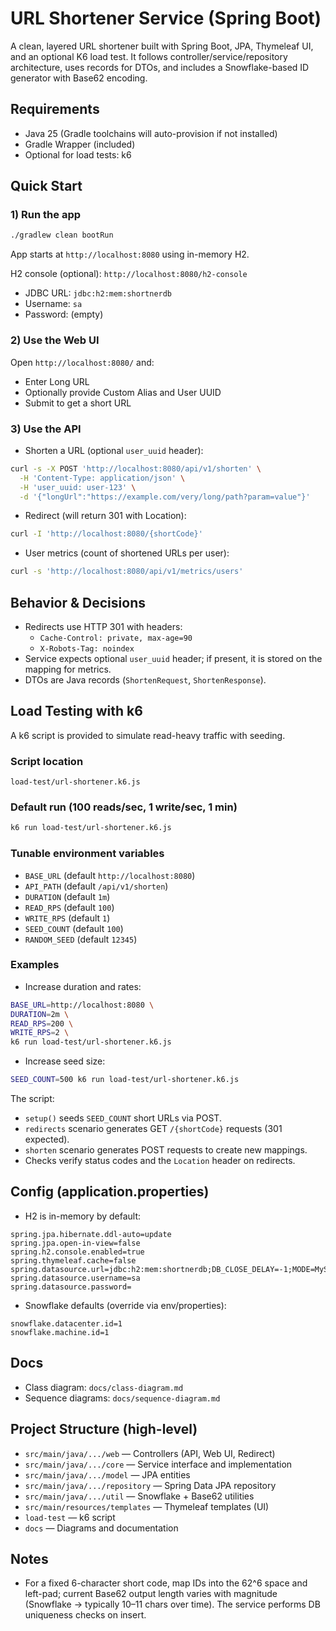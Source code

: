 # URL Shortener Service (Spring Boot)

A clean, layered URL shortener built with Spring Boot, JPA, Thymeleaf UI, and an optional K6 load test. It follows controller/service/repository architecture, uses records for DTOs, and includes a Snowflake-based ID generator with Base62 encoding.

## Requirements
- Java 25 (Gradle toolchains will auto-provision if not installed)
- Gradle Wrapper (included)
- Optional for load tests: k6

## Quick Start

### 1) Run the app
```bash
./gradlew clean bootRun
```
App starts at `http://localhost:8080` using in-memory H2.

H2 console (optional): `http://localhost:8080/h2-console`
- JDBC URL: `jdbc:h2:mem:shortnerdb`
- Username: `sa`
- Password: (empty)

### 2) Use the Web UI
Open `http://localhost:8080/` and:
- Enter Long URL
- Optionally provide Custom Alias and User UUID
- Submit to get a short URL

### 3) Use the API
- Shorten a URL (optional `user_uuid` header):
```bash
curl -s -X POST 'http://localhost:8080/api/v1/shorten' \
  -H 'Content-Type: application/json' \
  -H 'user_uuid: user-123' \
  -d '{"longUrl":"https://example.com/very/long/path?param=value"}'
```
- Redirect (will return 301 with Location):
```bash
curl -I 'http://localhost:8080/{shortCode}'
```
- User metrics (count of shortened URLs per user):
```bash
curl -s 'http://localhost:8080/api/v1/metrics/users'
```

## Behavior & Decisions
- Redirects use HTTP 301 with headers:
  - `Cache-Control: private, max-age=90`
  - `X-Robots-Tag: noindex`
- Service expects optional `user_uuid` header; if present, it is stored on the mapping for metrics.
- DTOs are Java records (`ShortenRequest`, `ShortenResponse`).

## Load Testing with k6
A k6 script is provided to simulate read-heavy traffic with seeding.

### Script location
`load-test/url-shortener.k6.js`

### Default run (100 reads/sec, 1 write/sec, 1 min)
```bash
k6 run load-test/url-shortener.k6.js
```

### Tunable environment variables
- `BASE_URL` (default `http://localhost:8080`)
- `API_PATH` (default `/api/v1/shorten`)
- `DURATION` (default `1m`)
- `READ_RPS` (default `100`)
- `WRITE_RPS` (default `1`)
- `SEED_COUNT` (default `100`)
- `RANDOM_SEED` (default `12345`)

### Examples
- Increase duration and rates:
```bash
BASE_URL=http://localhost:8080 \
DURATION=2m \
READ_RPS=200 \
WRITE_RPS=2 \
k6 run load-test/url-shortener.k6.js
```
- Increase seed size:
```bash
SEED_COUNT=500 k6 run load-test/url-shortener.k6.js
```

The script:
- `setup()` seeds `SEED_COUNT` short URLs via POST.
- `redirects` scenario generates GET `/{shortCode}` requests (301 expected).
- `shorten` scenario generates POST requests to create new mappings.
- Checks verify status codes and the `Location` header on redirects.

## Config (application.properties)
- H2 is in-memory by default:
```
spring.jpa.hibernate.ddl-auto=update
spring.jpa.open-in-view=false
spring.h2.console.enabled=true
spring.thymeleaf.cache=false
spring.datasource.url=jdbc:h2:mem:shortnerdb;DB_CLOSE_DELAY=-1;MODE=MySQL
spring.datasource.username=sa
spring.datasource.password=
```
- Snowflake defaults (override via env/properties):
```
snowflake.datacenter.id=1
snowflake.machine.id=1
```

## Docs
- Class diagram: `docs/class-diagram.md`
- Sequence diagrams: `docs/sequence-diagram.md`

## Project Structure (high-level)
- `src/main/java/.../web` — Controllers (API, Web UI, Redirect)
- `src/main/java/.../core` — Service interface and implementation
- `src/main/java/.../model` — JPA entities
- `src/main/java/.../repository` — Spring Data JPA repository
- `src/main/java/.../util` — Snowflake + Base62 utilities
- `src/main/resources/templates` — Thymeleaf templates (UI)
- `load-test` — k6 script
- `docs` — Diagrams and documentation

## Notes
- For a fixed 6-character short code, map IDs into the 62^6 space and left-pad; current Base62 output length varies with magnitude (Snowflake → typically 10–11 chars over time). The service performs DB uniqueness checks on insert.
